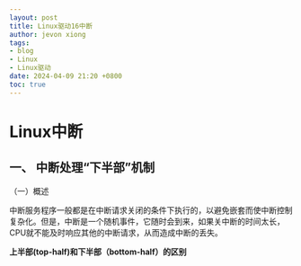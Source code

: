 ```yaml
---
layout: post
title: Linux驱动16中断
author: jevon xiong
tags:
- blog
- Linux
- Linux驱动
date: 2024-04-09 21:20 +0800
toc: true
---
```

# Linux中断

## 一、 中断处理“下半部”机制

（一）概述

中断服务程序一般都是在中断请求关闭的条件下执行的，以避免嵌套而使中断控制复杂化。但是，中断是一个随机事件，它随时会到来，如果关中断的时间太长，CPU就不能及时响应其他的中断请求，从而造成中断的丢失。

**上半部(top-half)和下半部（bottom-half）的区别**
